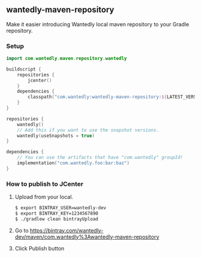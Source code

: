 ## wantedly-maven-repository

Make it easier introducing Wantedly local maven repository to your Gradle repository.

### Setup

```kotlin
import com.wantedly.maven.repository.wantedly

buildscript {
    repositories {
        jcenter()
    }
    dependencies {
        classpath("com.wantedly:wantedly-maven-repository:${LATEST_VERSION}")
    }
}

repositories {
    wantedly()
    // Add this if you want to use the snapshot versions.
    wantedly(useSnapshots = true)
}

dependencies {
    // You can use the artifacts that have "com.wantedly" groupId!
    implementation("com.wantedly.foo:bar:baz")
}
```

### How to publish to JCenter

1. Upload from your local.

    ```sh
    $ export BINTRAY_USER=wantedly-dev
    $ export BINTRAY_KEY=1234567890
    $ ./gradlew clean bintrayUpload
    ```

1. Go to https://bintray.com/wantedly-dev/maven/com.wantedly%3Awantedly-maven-repository
1. Click Publish button
